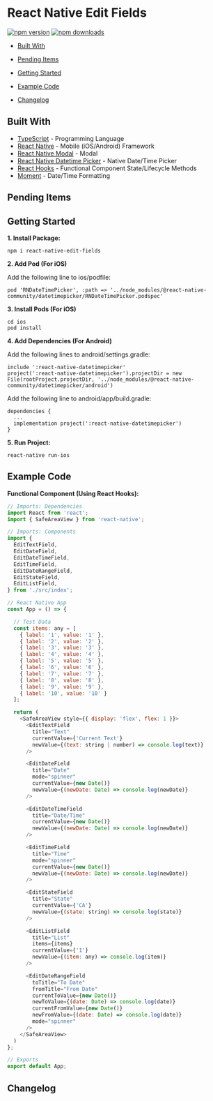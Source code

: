 # React Native Edit Fields

[![npm version](https://badge.fury.io/js/react-native-edit-fields.svg)](https://badge.fury.io/js/react-native-edit-fields)
[![npm downloads](https://img.shields.io/npm/dm/react-native-edit-fields.svg)](https://www.npmjs.com/package/react-native-edit-fields)

*  [Built With](#built-with)
*  [Pending Items](#pending-items)
*  [Getting Started](#getting-started)
*  [Example Code](#example-code)

*  [Changelog](#changelog)

## Built With
* [TypeScript](https://github.com/microsoft/TypeScript) - Programming Language
* [React Native](https://facebook.github.io/react-native/) - Mobile (iOS/Android) Framework
* [React Native Modal](https://github.com/react-native-community/react-native-modal) - Modal
* [React Native Datetime Picker](https://github.com/react-native-community/react-native-datetimepicker) - Native Date/Time Picker
* [React Hooks](https://reactjs.org/docs/hooks-intro.html) - Functional Component State/Lifecycle Methods
* [Moment](https://github.com/moment/moment) - Date/Time Formatting

## Pending Items


## Getting Started
**1. Install Package:**
```
npm i react-native-edit-fields
```

**2. Add Pod (For iOS)**

Add the following line to ios/podfile:
```
pod 'RNDateTimePicker', :path => '../node_modules/@react-native-community/datetimepicker/RNDateTimePicker.podspec'
```

**3. Install Pods (For iOS)**
```
cd ios
pod install
```

**4. Add Dependencies (For Android)**

Add the following lines to android/settings.gradle:
```
include ':react-native-datetimepicker'
project(':react-native-datetimepicker').projectDir = new File(rootProject.projectDir, '../node_modules/@react-native-community/datetimepicker/android')
```

Add the following line to android/app/build.gradle:
```
dependencies {
  ...
  implementation project(':react-native-datetimepicker')
}
```

**5. Run Project:**
```
react-native run-ios
```


## Example Code
**Functional Component (Using React Hooks):**

```javascript
// Imports: Dependencies
import React from 'react';
import { SafeAreaView } from 'react-native';

// Imports: Components
import {
  EditTextField,
  EditDateField,
  EditDateTimeField,
  EditTimeField,
  EditDateRangeField,
  EditStateField,
  EditListField,
} from './src/index';

// React Native App
const App = () => {

  // Test Data
  const items: any = [
    { label: '1', value: '1' },
    { label: '2', value: '2' },
    { label: '3', value: '3' },
    { label: '4', value: '4' },
    { label: '5', value: '5' },
    { label: '6', value: '6' },
    { label: '7', value: '7' },
    { label: '8', value: '8' },
    { label: '9', value: '9' },
    { label: '10', value: '10' }
  ];

  return (
    <SafeAreaView style={{ display: 'flex', flex: 1 }}>
      <EditTextField
        title="Text"
        currentValue={'Current Text'}
        newValue={(text: string | number) => console.log(text)}
      />

      <EditDateField
        title="Date"
        mode="spinner"
        currentValue={new Date()}
        newValue={(newDate: Date) => console.log(newDate)}
      />

      <EditDateTimeField
        title="Date/Time"
        currentValue={new Date()}
        newValue={(newDate: Date) => console.log(newDate)}
      />

      <EditTimeField
        title="Time"
        mode="spinner"
        currentValue={new Date()}
        newValue={(newDate: Date) => console.log(newDate)}
      />

      <EditStateField
        title="State"
        currentValue={'CA'}
        newValue={(state: string) => console.log(state)}
      />

      <EditListField
        title="List"
        items={items}
        currentValue={'1'}
        newValue={(item: any) => console.log(item)}
      />

      <EditDateRangeField
        toTitle="To Date"
        fromTitle="From Date"
        currentToValue={new Date()}
        newToValue={(date: Date) => console.log(date)}
        currentFromValue={new Date()}
        newFromValue={(date: Date) => console.log(date)}
        mode="spinner"
      />
    </SafeAreaView>
  )
};

// Exports
export default App;
```

<!-- ## Picker Types (iOS)
### 1. Date
<div align="center">
  <img src="/screenshots/ios/iosDate.gif" width="40%" height="40%" />
</div> -->

<!-- ## Picker Types (Android)
### 1. Date (Mode: Spinner)
<div align="center">
  <img src="/screenshots/android/androidDateSpinner.gif" width="40%" height="40%" />
</div> -->


## Changelog
